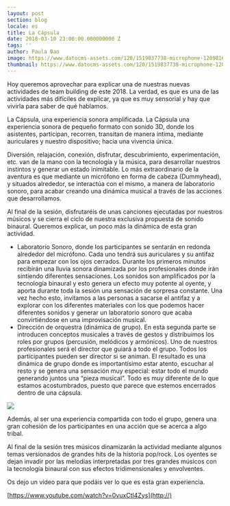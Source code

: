 ```yaml
---
layout: post
section: blog
locale: es
title: La Cápsula
date: 2018-03-10 23:00:00.000000000 Z
tags: ''
author: Paula Bao
image: https://www.datocms-assets.com/120/1519837738-microphone-1209816_1920.jpg?w=1024&fm=jpg
thumbnail: https://www.datocms-assets.com/120/1519837738-microphone-1209816_1920.jpg?w=105&fm=jpg
---
```



Hoy queremos aprovechar para explicar una de nuestras nuevas actividades de team building de este 2018.
La verdad, es que es una de las actividades más difíciles de explicar, ya que es muy sensorial y hay que vivirla para saber de qué hablamos.

<!--more-->

La Cápsula, una experiencia sonora amplificada.
La Cápsula una experiencia sonora de pequeño formato con sonido 3D, donde los asistentes, participan, recorren, transitan de manera íntima, mediante auriculares y nuestro dispositivo; hacia una vivencia única.

Diversión, relajación, conexión, disfrutar, descubrimiento, experimentación, etc. van de la mano con la tecnología y la música, para desarrollar nuestros instintos y generar un estado inimitable.
Lo más extraordinario de la aventura es que mediante un micrófono en forma de cabeza (Dummyhead), y situados alrededor, se interactúa con el mismo, a manera de laboratorio sonoro, para acabar creando una dinámica musical a través de las acciones que desarrollamos.

Al final de la sesión, disfrutaréis de unas canciones ejecutadas por nuestros músicos y se cierra el ciclo de nuestra exclusiva propuesta de sonido binaural. 
Queremos explicar, un poco más la dinámica de esta gran actividad.

-	Laboratorio Sonoro, donde los participantes se sentarán en redonda alrededor del micrófono. Cada uno tendrá sus auriculares y su antifaz para empezar con los ojos cerrados. Durante los primeros minutos recibirán una lluvia sonora dinamizada por los profesionales donde irán sintiendo diferentes sensaciones. Los sonidos son amplificados por la tecnología binaural y esto genera un efecto muy potente al oyente, y aporta durante toda la sesión una sensación de sorpresa constante. Una vez hecho esto, invitamos a las personas a sacarse el antifaz y a explorar con los diferentes materiales con los que podemos hacer diferentes sonidos y generar un laboratorio sonoro que acaba convirtiéndose en una improvisación musical.
-	Dirección de orquestra  (dinámica de grupo). En esta segunda parte se introducen conceptos musicales a través de gestos y distribuimos los roles por grupos (percusión, melódicos y armónicos). Uno de nuestros profesionales será el director que guiará a todo el grupo. Todos los participantes pueden ser director si se animan.
El resultado es una dinámica de grupo donde es importantísimo estar atento, escuchar al resto y se genera una sensación muy especial: estar todo el mundo generando juntos una “pieza musical”. 
Todo es muy diferente de lo que estamos acostumbrados, puesto que parece que estemos encerrados dentro de una cápsula.

![](https://www.datocms-assets.com/120/1519837943-people-2572972_1920.jpg)


Además, al ser una experiencia compartida con todo el grupo, genera una gran cohesión de los participantes en una acción que se acerca a algo tribal.

Al final de la sesión tres músicos dinamizarán la actividad mediante algunos temas versionados de grandes hits de la historia pop/rock. Los oyentes se dejan invadir por las melodías interpretadas por tres grandes músicos con la tecnología binaural con sus efectos tridimensionales y envolventes.

Os dejo un vídeo para que podáis ver lo que es esta gran experiencia. 

[https://www.youtube.com/watch?v=0vuxCtl4Zys](http://)

